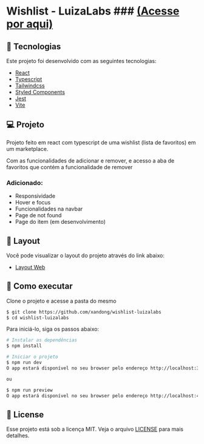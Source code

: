 # Wishlist - LuizaLabs ### [(Acesse por aqui)](https://wishlist-luizalabs.vercel.app/)

## 🧪 Tecnologias

Este projeto foi desenvolvido com as seguintes tecnologias:

- [React](https://pt-br.reactjs.org/)
- [Typescript](https://www.typescriptlang.org/)
- [Tailwindcss](https://tailwindcss.com/)
- [Styled Components](https://styled-components.com/)
- [Jest](https://jestjs.io/pt-BR/)
- [Vite](https://vitejs.dev/)

## 💻 Projeto

Projeto feito em react com typescript de uma wishlist (lista de favoritos) em um marketplace. 

Com as funcionalidades de adicionar e remover, e acesso a aba de favoritos que contém a funcionalidade de remover

### Adicionado: 
- Responsividade
- Hover e focus
- Funcionalidades na navbar
- Page de not found
- Page do item (em desenvolvimento)

## 🔖 Layout

Você pode visualizar o layout do projeto através do link abaixo:

- [Layout Web](https://prnt.sc/-khkv0NjPGWr) 

## 🚀 Como executar

Clone o projeto e acesse a pasta do mesmo

```bash
$ git clone https://github.com/xandong/wishlist-luizalabs
$ cd wishlist-luizalabs
```
Para iniciá-lo, siga os passos abaixo:
```bash
# Instalar as dependências
$ npm install

# Iniciar o projeto
$ npm run dev
O app estará disponível no seu browser pelo endereço http://localhost:3000.

ou

$ npm run preview
O app estará disponível no seu browser pelo endereço http://localhost:4173.
```

## 📝 License

Esse projeto está sob a licença MIT. Veja o arquivo [LICENSE](LICENSE.md) para mais detalhes.
